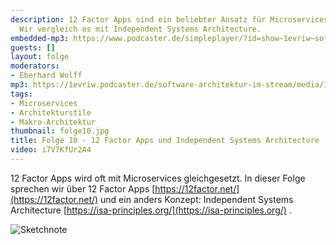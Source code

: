 ```yaml
---
description: 12 Factor Apps sind ein beliebter Ansatz für Microservices-Architektur.
  Wir vergleich es mit Independent Systems Architecture.
embedded-mp3: https://www.podcaster.de/simpleplayer/?id=show~1evriw~software-architektur-im-stream~pod-6040775b8fab7981349767&v=1614837892
guests: []
layout: folge
moderators:
- Eberhard Wolff
mp3: https://1evriw.podcaster.de/software-architektur-im-stream/media/12FactorISA.mp3
tags:
- Microservices
- Architekturstile
- Makro-Architektur
thumbnail: folge10.jpg
title: Folge 10 - 12 Factor Apps und Independent Systems Architecture
video: i7V7KfUr2A4
---
```


12 Factor Apps wird oft mit Microservices gleichgesetzt. In dieser
Folge sprechen wir über 12 Factor Apps
[https://12factor.net/](https://12factor.net/) und ein anders Konzept:
Independent Systems Architecture
[https://isa-principles.org/](https://isa-principles.org/) .


![Sketchnote](/sketchnotes/folge10.jpg "Sketchnote")

